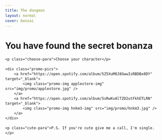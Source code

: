 ```yaml
---
title: The dungeon
layout: normal
cover: bonzai
---
```


<div class="promo-content">
    <h1>You have found the secret bonanza</h1>

    <p class="choose-para">Choose your character</p>

    <div class="promo-pics">
        <a href="https://open.spotify.com/album/5Z5XuMOJ8GwwIsRBDBx0DY" target="_blank">
            <img class="promo-img applestore-img" src="img/promo/applestore.jpg" />
        </a>
        <a href="https://open.spotify.com/album/5sRwKvAlTZO2utFkhETLRN" target="_blank">
            <img class="promo-img hnkm3-img" src="img/promo/hnkm3.jpg" />
        </a>
    </div>

    <p class="cute-para">P.S. If you're cute give me a call, I'm single.</p>
</div>
